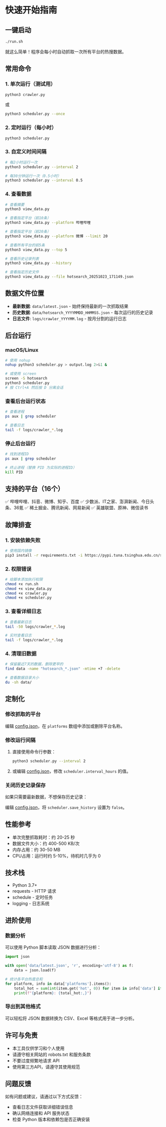 # 快速开始指南

## 一键启动

```bash
./run.sh
```

就这么简单！程序会每小时自动抓取一次所有平台的热搜数据。

## 常用命令

### 1. 单次运行（测试用）

```bash
python3 crawler.py
```

或

```bash
python3 scheduler.py --once
```

### 2. 定时运行（每小时）

```bash
python3 scheduler.py
```

### 3. 自定义时间间隔

```bash
# 每2小时运行一次
python3 scheduler.py --interval 2

# 每30分钟运行一次（0.5小时）
python3 scheduler.py --interval 0.5
```

### 4. 查看数据

```bash
# 查看摘要
python3 view_data.py

# 查看指定平台（前10条）
python3 view_data.py --platform 哔哩哔哩

# 查看指定平台（前20条）
python3 view_data.py --platform 微博 --limit 20

# 查看所有平台的前5条
python3 view_data.py --top 5

# 查看历史记录列表
python3 view_data.py --history

# 查看指定历史文件
python3 view_data.py --file hotsearch_20251023_171149.json
```

## 数据文件位置

- **最新数据**: `data/latest.json` - 始终保持最新的一次抓取结果
- **历史数据**: `data/hotsearch_YYYYMMDD_HHMMSS.json` - 每次运行的历史记录
- **日志文件**: `logs/crawler_YYYYMM.log` - 按月分割的运行日志

## 后台运行

### macOS/Linux

```bash
# 使用 nohup
nohup python3 scheduler.py > output.log 2>&1 &

# 或使用 screen
screen -S hotsearch
python3 scheduler.py
# 按 Ctrl+A 然后按 D 分离会话
```

### 查看后台运行状态

```bash
# 查看进程
ps aux | grep scheduler

# 查看日志
tail -f logs/crawler_*.log
```

### 停止后台运行

```bash
# 找到进程ID
ps aux | grep scheduler

# 终止进程（替换 PID 为实际的进程ID）
kill PID
```

## 支持的平台（16个）

✅ 哔哩哔哩、抖音、微博、知乎、百度
✅ 少数派、IT之家、澎湃新闻、今日头条、36氪
✅ 稀土掘金、腾讯新闻、网易新闻
✅ 英雄联盟、原神、微信读书

## 故障排查

### 1. 安装依赖失败

```bash
# 使用国内镜像
pip3 install -r requirements.txt -i https://pypi.tuna.tsinghua.edu.cn/simple
```

### 2. 权限错误

```bash
# 给脚本添加执行权限
chmod +x run.sh
chmod +x view_data.py
chmod +x crawler.py
chmod +x scheduler.py
```

### 3. 查看详细日志

```bash
# 查看最新日志
tail -50 logs/crawler_*.log

# 实时查看日志
tail -f logs/crawler_*.log
```

### 4. 清理旧数据

```bash
# 保留最近7天的数据，删除更早的
find data -name "hotsearch_*.json" -mtime +7 -delete

# 查看数据目录大小
du -sh data/
```

## 定制化

### 修改抓取的平台

编辑 [config.json](config.json)，在 `platforms` 数组中添加或删除平台名称。

### 修改运行间隔

1. 直接使用命令行参数：
   ```bash
   python3 scheduler.py --interval 2
   ```

2. 或编辑 [config.json](config.json)，修改 `scheduler.interval_hours` 的值。

### 关闭历史记录保存

如果只需要最新数据，不想保存历史记录：

编辑 [config.json](config.json)，将 `scheduler.save_history` 设置为 `false`。

## 性能参考

- 单次完整抓取耗时：约 20-25 秒
- 数据文件大小：约 400-500 KB/次
- 内存占用：约 30-50 MB
- CPU占用：运行时约 5-10%，待机时几乎为 0

## 技术栈

- Python 3.7+
- requests - HTTP 请求
- schedule - 定时任务
- logging - 日志系统

## 进阶使用

### 数据分析

可以使用 Python 脚本读取 JSON 数据进行分析：

```python
import json

with open('data/latest.json', 'r', encoding='utf-8') as f:
    data = json.load(f)

# 统计各平台热度总和
for platform, info in data['platforms'].items():
    total_hot = sum(int(item.get('hot', 0)) for item in info['data'] if str(item.get('hot', '')).isdigit())
    print(f"{platform}: {total_hot:,}")
```

### 导出到其他格式

可以轻松将 JSON 数据转换为 CSV、Excel 等格式用于进一步分析。

## 许可与免责

- 本工具仅供学习和个人使用
- 请遵守相关网站的 robots.txt 和服务条款
- 不要过度频繁地请求 API
- 使用第三方API，请遵守其使用规范

## 问题反馈

如有问题或建议，请通过以下方式反馈：
- 查看日志文件获取详细错误信息
- 确认网络连接和 API 服务状态
- 检查 Python 版本和依赖包是否正确安装
